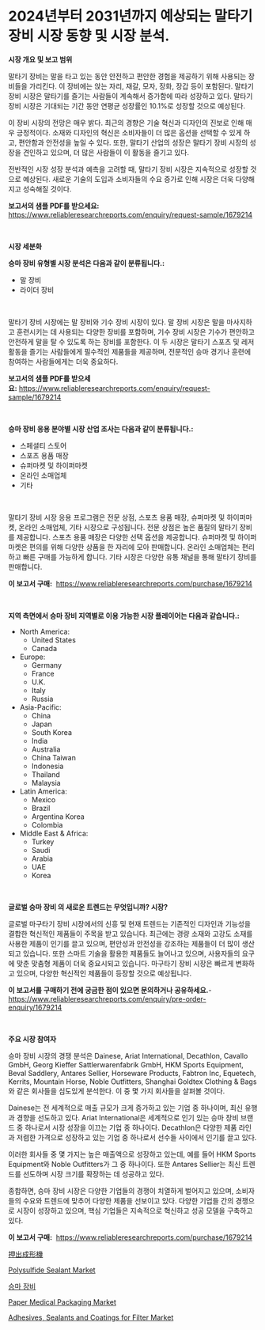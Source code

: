 <p><h1>2024년부터 2031년까지 예상되는 말타기 장비 시장 동향 및 시장 분석.</h1></p><p><strong>시장 개요 및 보고 범위</strong></p>
<p><p>말타기 장비는 말을 타고 있는 동안 안전하고 편안한 경험을 제공하기 위해 사용되는 장비들을 가리킨다. 이 장비에는 앉는 자리, 재갈, 모자, 장화, 장갑 등이 포함된다. 말타기 장비 시장은 말타기를 즐기는 사람들이 계속해서 증가함에 따라 성장하고 있다. 말타기 장비 시장은 기대되는 기간 동안 연평균 성장률인 10.1%로 성장할 것으로 예상된다.</p><p>이 장비 시장의 전망은 매우 밝다. 최근의 경향은 기술 혁신과 디자인의 진보로 인해 매우 긍정적이다. 소재와 디자인의 혁신은 소비자들이 더 많은 옵션을 선택할 수 있게 하고, 편안함과 안전성을 높일 수 있다. 또한, 말타기 산업의 성장은 말타기 장비 시장의 성장을 견인하고 있으며, 더 많은 사람들이 이 활동을 즐기고 있다.</p><p>전반적인 시장 성장 분석과 예측을 고려할 때, 말타기 장비 시장은 지속적으로 성장할 것으로 예상된다. 새로운 기술의 도입과 소비자들의 수요 증가로 인해 시장은 더욱 다양해지고 성숙해질 것이다.</p></p>
<p><strong>보고서의 샘플 PDF를 받으세요:</strong> <a href="https://www.reliableresearchreports.com/enquiry/request-sample/1679214">https://www.reliableresearchreports.com/enquiry/request-sample/1679214</a></p>
<p>&nbsp;</p>
<p><strong>시장 세분화</strong></p>
<p><strong>승마 장비 유형별 시장 분석은 다음과 같이 분류됩니다.:</strong></p>
<p><ul><li>말 장비</li><li>라이더 장비</li></ul></p>
<p>&nbsp;</p>
<p><p>말타기 장비 시장에는 말 장비와 기수 장비 시장이 있다. 말 장비 시장은 말을 마사지하고 훈련시키는 데 사용되는 다양한 장비를 포함하며, 기수 장비 시장은 기수가 편안하고 안전하게 말을 탈 수 있도록 하는 장비를 포함한다. 이 두 시장은 말타기 스포츠 및 레저 활동을 즐기는 사람들에게 필수적인 제품들을 제공하며, 전문적인 승마 경기나 훈련에 참여하는 사람들에게는 더욱 중요하다.</p></p>
<p><strong>보고서의 샘플 PDF를 받으세요:</strong>&nbsp;<a href="https://www.reliableresearchreports.com/enquiry/request-sample/1679214">https://www.reliableresearchreports.com/enquiry/request-sample/1679214</a></p>
<p>&nbsp;</p>
<p><strong> 승마 장비 응용 분야별 시장 산업 조사는 다음과 같이 분류됩니다.:</strong></p>
<p><ul><li>스페셜티 스토어</li><li>스포츠 용품 매장</li><li>슈퍼마켓 및 하이퍼마켓</li><li>온라인 소매업체</li><li>기타</li></ul></p>
<p>&nbsp;</p>
<p><p>말타기 장비 시장 응용 프로그램은 전문 상점, 스포츠 용품 매장, 슈퍼마켓 및 하이퍼마켓, 온라인 소매업체, 기타 시장으로 구성됩니다. 전문 상점은 높은 품질의 말타기 장비를 제공합니다. 스포츠 용품 매장은 다양한 선택 옵션을 제공합니다. 슈퍼마켓 및 하이퍼마켓은 편의를 위해 다양한 상품을 한 자리에 모아 판매합니다. 온라인 소매업체는 편리하고 빠른 구매를 가능하게 합니다. 기타 시장은 다양한 유통 채널을 통해 말타기 장비를 판매합니다.</p></p>
<p><strong>이 보고서 구매:</strong>&nbsp; <a href="https://www.reliableresearchreports.com/purchase/1679214">https://www.reliableresearchreports.com/purchase/1679214</a></p>
<p>&nbsp;</p>
<p><strong>지역 측면에서 승마 장비 지역별로 이용 가능한 시장 플레이어는 다음과 같습니다.:</strong></p>
<p><ul>
    <li>
        North America:
        <ul>
            <li>United States</li>
            <li>Canada</li>
        </ul>
    </li>
    <li>
        Europe:
        <ul>
            <li>Germany</li>
            <li>France</li>
            <li>U.K.</li>
            <li>Italy</li>
            <li>Russia</li>
        </ul>
    </li>
    <li>
        Asia-Pacific:
        <ul>
            <li>China</li>
            <li>Japan</li>
            <li>South Korea</li>
            <li>India</li>
            <li>Australia</li>
            <li>China Taiwan</li>
            <li>Indonesia</li>
            <li>Thailand</li>
            <li>Malaysia</li>
        </ul>
    </li>
    <li>
        Latin America:
        <ul>
            <li>Mexico</li>
            <li>Brazil</li>
            <li>Argentina Korea</li>
            <li>Colombia</li>
        </ul>
    </li>
    <li>
        Middle East & Africa:
        <ul>
            <li>Turkey</li>
            <li>Saudi</li>
            <li>Arabia</li>
            <li>UAE</li>
            <li>Korea</li>
        </ul>
    </li>
    </ul></p>
<p>&nbsp;</p>
<p><strong>글로벌 승마 장비 의 새로운 트렌드는 무엇입니까? 시장?</strong></p>
<p><p>글로벌 마구타기 장비 시장에서의 신흥 및 현재 트렌드는 기존적인 디자인과 기능성을 결합한 혁신적인 제품들이 주목을 받고 있습니다. 최근에는 경량 소재와 고강도 소재를 사용한 제품이 인기를 끌고 있으며, 편안성과 안전성을 강조하는 제품들이 더 많이 생산되고 있습니다. 또한 스마트 기술을 활용한 제품들도 늘어나고 있으며, 사용자들의 요구에 맞춘 맞춤형 제품이 더욱 중요시되고 있습니다. 마구타기 장비 시장은 빠르게 변화하고 있으며, 다양한 혁신적인 제품들이 등장할 것으로 예상됩니다.</p></p>
<p><strong>이 보고서를 구매하기 전에 궁금한 점이 있으면 문의하거나 공유하세요.</strong>- <a href="https://www.reliableresearchreports.com/enquiry/pre-order-enquiry/1679214">https://www.reliableresearchreports.com/enquiry/pre-order-enquiry/1679214</a></p>
<p>&nbsp;</p>
<p><strong>주요 시장 참여자</strong></p>
<p><p>승마 장비 시장의 경쟁 분석은 Dainese, Ariat International, Decathlon, Cavallo GmbH, Georg Kieffer Sattlerwarenfabrik GmbH, HKM Sports Equipment, Beval Saddlery, Antares Sellier, Horseware Products, Fabtron Inc, Equetech, Kerrits, Mountain Horse, Noble Outfitters, Shanghai Goldtex Clothing & Bags와 같은 회사들을 심도있게 분석한다. 이 중 몇 가지 회사들을 살펴볼 것이다.</p><p>Dainese는 전 세계적으로 매출 규모가 크게 증가하고 있는 기업 중 하나이며, 최신 유행과 경향을 선도하고 있다. Ariat International은 세계적으로 인기 있는 승마 장비 브랜드 중 하나로서 시장 성장을 이끄는 기업 중 하나이다. Decathlon은 다양한 제품 라인과 저렴한 가격으로 성장하고 있는 기업 중 하나로서 선수들 사이에서 인기를 끌고 있다.</p><p>이러한 회사들 중 몇 가지는 높은 매출액으로 성장하고 있는데, 예를 들어 HKM Sports Equipment와 Noble Outfitters가 그 중 하나이다. 또한 Antares Sellier는 최신 트렌드를 선도하며 시장 크기를 확장하는 데 성공하고 있다.</p><p>종합하면, 승마 장비 시장은 다양한 기업들의 경쟁이 치열하게 벌어지고 있으며, 소비자들의 수요와 트렌드에 맞추어 다양한 제품을 선보이고 있다. 다양한 기업들 간의 경쟁으로 시장이 성장하고 있으며, 핵심 기업들은 지속적으로 혁신하고 성공 모델을 구축하고 있다.</p></p>
<p><strong>이 보고서 구매:</strong>&nbsp;&nbsp;<a href="https://www.reliableresearchreports.com/purchase/1679214">https://www.reliableresearchreports.com/purchase/1679214</a></p>
<p><p><a href="https://github.com/ihabdkwlxs948/Market-Research-Report-List-1/blob/main/8308435191763.md">押出成形機</a></p><p><a href="https://github.com/mabutironaldo/Market-Research-Report-List-3/blob/main/polysulfide-sealant-market.md">Polysulfide Sealant Market</a></p><p><a href="https://github.com/hxzi07639916/Market-Research-Report-List-1/blob/main/1792728191518.md">승마 장비</a></p><p><a href="https://view.publitas.com/reportprime-1/paper-medical-packaging-market-offers-provide-insightful-data-for-the-time-period-from-2023-to-2030-and-also-provide-analysis-based-on-application-type-and-region/">Paper Medical Packaging Market</a></p><p><a href="https://issuu.com/reportprime-2/docs/adhesives-sealants-and-coatings-for-filter-market-">Adhesives, Sealants and Coatings for Filter Market</a></p></p>
